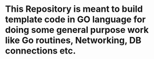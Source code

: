 # This Repository  is meant to build template code in GO language  for doing some general purpose work like Go routines, Networking, DB connections etc.
